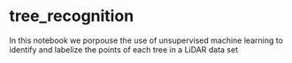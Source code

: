 # tree_recognition
In this notebook we porpouse the use of unsupervised machine learning to identify and labelize the points of each tree in a LiDAR data set
